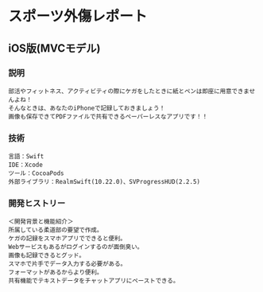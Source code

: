 # スポーツ外傷レポート

## iOS版(MVCモデル)

### 説明
```
部活やフィットネス、アクティビティの際にケガをしたときに紙とペンは即座に用意できませんよね！
そんなときは、あなたのiPhoneで記録しておきましょう！
画像も保存できてPDFファイルで共有できるペーパーレスなアプリです！！
```

### 技術
```
言語：Swift
IDE：Xcode
ツール：CocoaPods
外部ライブラリ：RealmSwift(10.22.0)、SVProgressHUD(2.2.5)
```

### 開発ヒストリー
```
＜開発背景と機能紹介＞
所属している柔道部の要望で作成。
ケガの記録をスマホアプリでできると便利。
Webサービスもあるがログインするのが面倒臭い。
画像も記録できるとグッド。
スマホで片手でデータ入力する必要がある。
フォーマットがあるからより便利。
共有機能でテキストデータをチャットアプリにペーストできる。
```
